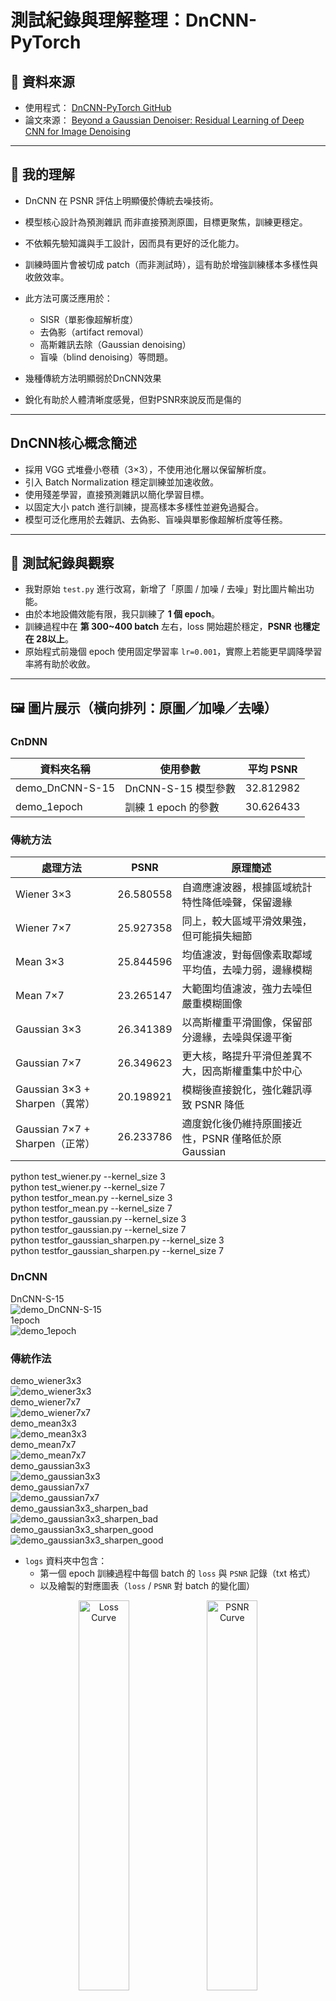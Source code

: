 # 測試紀錄與理解整理：DnCNN-PyTorch

## 🔗 資料來源

- 使用程式： [DnCNN-PyTorch GitHub](https://github.com/SaoYan/DnCNN-PyTorch/tree/master)  
- 論文來源： [Beyond a Gaussian Denoiser: Residual Learning of Deep CNN for Image Denoising](https://arxiv.org/pdf/1608.03981)

---

## 📌 我的理解

- DnCNN 在 PSNR 評估上明顯優於傳統去噪技術。
- 模型核心設計為預測雜訊 而非直接預測原圖，目標更聚焦，訓練更穩定。
- 不依賴先驗知識與手工設計，因而具有更好的泛化能力。
- 訓練時圖片會被切成 patch（而非測試時），這有助於增強訓練樣本多樣性與收斂效率。
- 此方法可廣泛應用於：
  
  - SISR（單影像超解析度）
  - 去偽影（artifact removal）
  - 高斯雜訊去除（Gaussian denoising）
  - 盲噪（blind denoising）等問題。

- 幾種傳統方法明顯弱於DnCNN效果
- 銳化有助於人體清晰度感覺，但對PSNR來說反而是傷的

---

## DnCNN核心概念簡述

- 採用 VGG 式堆疊小卷積（3×3），不使用池化層以保留解析度。
- 引入 Batch Normalization 穩定訓練並加速收斂。
- 使用殘差學習，直接預測雜訊以簡化學習目標。
- 以固定大小 patch 進行訓練，提高樣本多樣性並避免過擬合。
- 模型可泛化應用於去雜訊、去偽影、盲噪與單影像超解析度等任務。

---

## 🧪 測試紀錄與觀察

- 我對原始 `test.py` 進行改寫，新增了「原圖 / 加噪 / 去噪」對比圖片輸出功能。
- 由於本地設備效能有限，我只訓練了 **1 個 epoch**。
- 訓練過程中在 **第 300~400 batch** 左右，loss 開始趨於穩定，**PSNR 也穩定在 28以上**。
- 原始程式前幾個 epoch 使用固定學習率 `lr=0.001`，實際上若能更早調降學習率將有助於收斂。

---

## 🖼️ 圖片展示（橫向排列：原圖／加噪／去噪）

### CnDNN

| 資料夾名稱       | 使用參數           | 平均 PSNR     |
|------------------|--------------------|---------------|
| demo_DnCNN-S-15  | DnCNN-S-15 模型參數 | 32.812982     |
| demo_1epoch      | 訓練 1 epoch 的參數 | 30.626433     |

### 傳統方法

| 處理方法                     | PSNR        | 原理簡述                                                                 |
|-----------------------------|-------------|--------------------------------------------------------------------------|
| Wiener 3×3                  | 26.580558   | 自適應濾波器，根據區域統計特性降低噪聲，保留邊緣                       |
| Wiener 7×7                  | 25.927358   | 同上，較大區域平滑效果強，但可能損失細節                               |
| Mean 3×3                    | 25.844596   | 均值濾波，對每個像素取鄰域平均值，去噪力弱，邊緣模糊                    |
| Mean 7×7                    | 23.265147   | 大範圍均值濾波，強力去噪但嚴重模糊圖像                                 |
| Gaussian 3×3                | 26.341389   | 以高斯權重平滑圖像，保留部分邊緣，去噪與保邊平衡                        |
| Gaussian 7×7                | 26.349623   | 更大核，略提升平滑但差異不大，因高斯權重集中於中心                     |
| Gaussian 3×3 + Sharpen（異常）| 20.198921   | 模糊後直接銳化，強化雜訊導致 PSNR 降低                                 |
| Gaussian 7×7 + Sharpen（正常）| 26.233786   | 適度銳化後仍維持原圖接近性，PSNR 僅略低於原 Gaussian                   |

python test_wiener.py --kernel_size 3  
python test_wiener.py --kernel_size 7  
python testfor_mean.py --kernel_size 3  
python testfor_mean.py --kernel_size 7  
python testfor_gaussian.py --kernel_size 3  
python testfor_gaussian.py --kernel_size 7  
python testfor_gaussian_sharpen.py --kernel_size 3  
python testfor_gaussian_sharpen.py --kernel_size 7  

### DnCNN

DnCNN-S-15  
![demo_DnCNN-S-15](demo_DnCNN-S-15/0001_compare.png)  
1epoch  
![demo_1epoch](demo_1epoch/0001_compare.png)  

### 傳統作法

demo_wiener3x3  
![demo_wiener3x3](demo_wiener3x3/0001_compare.png)  
demo_wiener7x7  
![demo_wiener7x7](demo_wiener7x7/0001_compare.png)  
demo_mean3x3  
![demo_mean3x3](demo_mean3x3/0001_compare.png)  
demo_mean7x7  
![demo_mean7x7](demo_mean7x7/0001_compare.png)  
demo_gaussian3x3  
![demo_gaussian3x3](demo_gaussian3x3/0001_compare.png)  
demo_gaussian7x7  
![demo_gaussian7x7](demo_gaussian7x7/0001_compare.png)  
demo_gaussian3x3_sharpen_bad  
![demo_gaussian3x3_sharpen_bad](demo_gaussian_sharpen3x3/0001_compare.png)  
demo_gaussian3x3_sharpen_good  
![demo_gaussian3x3_sharpen_good](demo_gaussian_sharpen7x7/0001_compare.png)  


- `logs` 資料夾中包含：
  - 第一個 epoch 訓練過程中每個 batch 的 `loss` 與 `PSNR` 記錄（txt 格式）
  - 以及繪製的對應圖表（`loss` / `PSNR` 對 batch 的變化圖）
 
<p align="center">
  <img src="logs/loss_over_batches.png" alt="Loss Curve" width="40%">
  <img src="logs/psnr_over_batches.png" alt="PSNR Curve" width="40%">
</p>

---

## 錯誤紀錄

test_*.py 或 *_test.py 的檔案會被 PyCharm 或 pytest 自動當作測試檔案處理  
使用的時候記得避開命名  
 
